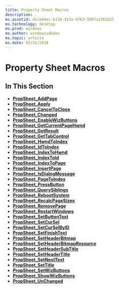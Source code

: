 ```yaml
---
title: Property Sheet Macros
description: .
ms.assetid: d1cb44ec-b130-413a-8763-5997a2362b21
ms.technology: desktop
ms.prod: windows
ms.author: windowssdkdev
ms.topic: article
ms.date: 05/31/2018
---
```


# Property Sheet Macros

## In This Section

-   [**PropSheet\_AddPage**](/windows/desktop/api/Prsht/nf-prsht-propsheet_addpage)
-   [**PropSheet\_Apply**](/windows/desktop/api/Prsht/nf-prsht-propsheet_apply)
-   [**PropSheet\_CancelToClose**](/windows/desktop/api/Prsht/nf-prsht-propsheet_canceltoclose)
-   [**PropSheet\_Changed**](/windows/desktop/api/Prsht/nf-prsht-propsheet_changed)
-   [**PropSheet\_EnableWizButtons**](/windows/desktop/api/Prsht/nf-prsht-propsheet_enablewizbuttons)
-   [**PropSheet\_GetCurrentPageHwnd**](/windows/desktop/api/Prsht/nf-prsht-propsheet_getcurrentpagehwnd)
-   [**PropSheet\_GetResult**](/windows/desktop/api/Prsht/nf-prsht-propsheet_getresult)
-   [**PropSheet\_GetTabControl**](/windows/desktop/api/Prsht/nf-prsht-propsheet_gettabcontrol)
-   [**PropSheet\_HwndToIndex**](/windows/desktop/api/Prsht/nf-prsht-propsheet_hwndtoindex)
-   [**PropSheet\_IdToIndex**](/windows/desktop/api/Prsht/nf-prsht-propsheet_idtoindex)
-   [**PropSheet\_IndexToHwnd**](/windows/desktop/api/Prsht/nf-prsht-propsheet_indextohwnd)
-   [**PropSheet\_IndexToId**](/windows/desktop/api/Prsht/nf-prsht-propsheet_indextoid)
-   [**PropSheet\_IndexToPage**](/windows/desktop/api/Prsht/nf-prsht-propsheet_indextopage)
-   [**PropSheet\_InsertPage**](/windows/desktop/api/Prsht/nf-prsht-propsheet_insertpage)
-   [**PropSheet\_IsDialogMessage**](/windows/desktop/api/Prsht/nf-prsht-propsheet_isdialogmessage)
-   [**PropSheet\_PageToIndex**](/windows/desktop/api/Prsht/nf-prsht-propsheet_pagetoindex)
-   [**PropSheet\_PressButton**](/windows/desktop/api/Prsht/nf-prsht-propsheet_pressbutton)
-   [**PropSheet\_QuerySiblings**](/windows/desktop/api/Prsht/nf-prsht-propsheet_querysiblings)
-   [**PropSheet\_RebootSystem**](/windows/desktop/api/Prsht/nf-prsht-propsheet_rebootsystem)
-   [**PropSheet\_RecalcPageSizes**](/windows/desktop/api/Prsht/nf-prsht-propsheet_recalcpagesizes)
-   [**PropSheet\_RemovePage**](/windows/desktop/api/Prsht/nf-prsht-propsheet_removepage)
-   [**PropSheet\_RestartWindows**](/windows/desktop/api/Prsht/nf-prsht-propsheet_restartwindows)
-   [**PropSheet\_SetButtonText**](/windows/desktop/api/Prsht/nf-prsht-propsheet_setbuttontext)
-   [**PropSheet\_SetCurSel**](/windows/desktop/api/Prsht/nf-prsht-propsheet_setcursel)
-   [**PropSheet\_SetCurSelByID**](/windows/desktop/api/Prsht/nf-prsht-propsheet_setcurselbyid)
-   [**PropSheet\_SetFinishText**](/windows/desktop/api/Prsht/nf-prsht-propsheet_setfinishtext)
-   [**PropSheet\_SetHeaderBitmap**](https://msdn.microsoft.com/en-us/library/Bb760787(v=VS.85).aspx)
-   [**PropSheet\_SetHeaderBitmapResource**](https://msdn.microsoft.com/en-us/library/Bb760789(v=VS.85).aspx)
-   [**PropSheet\_SetHeaderSubTitle**](/windows/desktop/api/Prsht/nf-prsht-propsheet_setheadersubtitle)
-   [**PropSheet\_SetHeaderTitle**](/windows/desktop/api/Prsht/nf-prsht-propsheet_setheadertitle)
-   [**PropSheet\_SetNextText**](/windows/desktop/api/Prsht/nf-prsht-propsheet_setnexttext)
-   [**PropSheet\_SetTitle**](/windows/desktop/api/Prsht/nf-prsht-propsheet_settitle)
-   [**PropSheet\_SetWizButtons**](/windows/desktop/api/Prsht/nf-prsht-propsheet_setwizbuttons)
-   [**PropSheet\_ShowWizButtons**](/windows/desktop/api/Prsht/nf-prsht-propsheet_showwizbuttons)
-   [**PropSheet\_UnChanged**](/windows/desktop/api/Prsht/nf-prsht-propsheet_unchanged)

 

 




